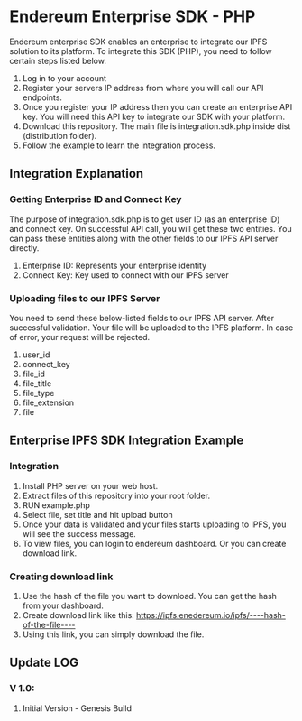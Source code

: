 # Endereum Enterprise SDK - PHP

Endereum enterprise SDK enables an enterprise to integrate our IPFS solution to its platform. To integrate this SDK (PHP), you need to follow certain steps listed below.
1. Log in to your account
2. Register your servers IP address from where you will call our API endpoints.
3. Once you register your IP address then you can create an enterprise API key. You will need this API key to integrate our SDK with your platform.
4. Download this repository. The main file is integration.sdk.php inside dist (distribution folder).
5. Follow the example to learn the integration process.


## Integration Explanation

### Getting Enterprise ID and Connect Key
The purpose of integration.sdk.php is to get user ID (as an enterprise ID) and connect key. On successful API call, you will get these two entities. You can pass these entities along with the other fields to our IPFS API server directly.
1. Enterprise ID: Represents your enterprise identity
2. Connect Key: Key used to connect with our IPFS server

### Uploading files to our IPFS Server
You need to send these below-listed fields to our IPFS API server. After successful validation. Your file will be uploaded to the IPFS platform. In case of error, your request will be rejected.
1. user_id
2. connect_key
3. file_id
4. file_title
5. file_type
6. file_extension
7. file


## Enterprise IPFS SDK Integration Example

### Integration
1. Install PHP server on your web host.
2. Extract files of this repository into your root folder.
3. RUN example.php
4. Select file, set title and hit upload button
5. Once your data is validated  and your files starts uploading to IPFS, you will see the success message.
6. To view files, you can login to endereum dashboard. Or you can create download link.

### Creating download link
1. Use the hash of the file you want to download. You can get the hash from your dashboard.
2. Create download link like this: https://ipfs.enedereum.io/ipfs/----hash-of-the-file----
3. Using this link, you can simply download the file.

## Update LOG

### V 1.0: 
1. Initial Version - Genesis Build
